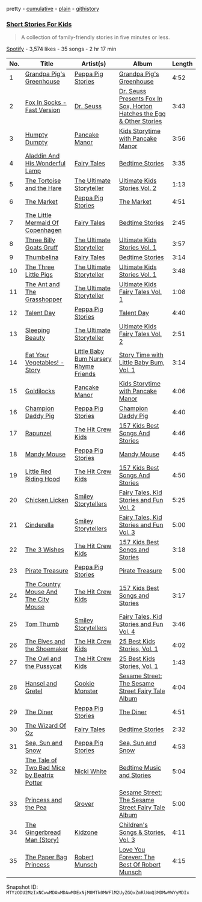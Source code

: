 pretty - [cumulative](/playlists/cumulative/37i9dQZF1DX0XoBNTJR4ti.md) - [plain](/playlists/plain/37i9dQZF1DX0XoBNTJR4ti) - [githistory](https://github.githistory.xyz/mackorone/spotify-playlist-archive/blob/main/playlists/plain/37i9dQZF1DX0XoBNTJR4ti)

### [Short Stories For Kids](https://open.spotify.com/playlist/37i9dQZF1DX0XoBNTJR4ti)

> A collection of family\-friendly stories in five minutes or less.

[Spotify](https://open.spotify.com/user/spotify) - 3,574 likes - 35 songs - 2 hr 17 min

| No. | Title | Artist(s) | Album | Length |
|---|---|---|---|---|
| 1 | [Grandpa Pig's Greenhouse](https://open.spotify.com/track/5dtUmR3YwpQ8OK4pKri9Zg) | [Peppa Pig Stories](https://open.spotify.com/artist/7paD0Gb7ds5SE45UyOhGr8) | [Grandpa Pig's Greenhouse](https://open.spotify.com/album/0INJJ0vLQXZpUclqlbSUgB) | 4:52 |
| 2 | [Fox In Socks \- Fast Version](https://open.spotify.com/track/5ofJLCVuxIwH0dCUDbMBvD) | [Dr\. Seuss](https://open.spotify.com/artist/4mi47OiK1uIz0TygMvYgW2) | [Dr\. Seuss Presents Fox In Sox, Horton Hatches the Egg & Other Stories](https://open.spotify.com/album/60hEQENR7JBkF1G69v0AkT) | 3:43 |
| 3 | [Humpty Dumpty](https://open.spotify.com/track/1YBWnB0xyRVMFwqtd7shN3) | [Pancake Manor](https://open.spotify.com/artist/6bwjTCySXPwecMWvs9ce5C) | [Kids Storytime with Pancake Manor](https://open.spotify.com/album/2jmaIV7Hxl2K7hayGzGRLx) | 3:56 |
| 4 | [Aladdin And His Wonderful Lamp](https://open.spotify.com/track/3m4MxkeYXuRxUMldItsi4S) | [Fairy Tales](https://open.spotify.com/artist/1NyKett1dn0nNoZMNTTShB) | [Bedtime Stories](https://open.spotify.com/album/05XRi68zVYcNjLOkDC7FSl) | 3:35 |
| 5 | [The Tortoise and the Hare](https://open.spotify.com/track/73yeCECLym0lytowUjWvn7) | [The Ultimate Storyteller](https://open.spotify.com/artist/7EUAjyQlDwLUeWAG1JoyG5) | [Ultimate Kids Stories Vol\. 2](https://open.spotify.com/album/3ySFiawXRQ9lOTptuQI4gQ) | 1:13 |
| 6 | [The Market](https://open.spotify.com/track/4G2Qswzk6xldWWX5sGQXId) | [Peppa Pig Stories](https://open.spotify.com/artist/7paD0Gb7ds5SE45UyOhGr8) | [The Market](https://open.spotify.com/album/3B8mE99K2j8RAlYXZw4fMg) | 4:51 |
| 7 | [The Little Mermaid Of Copenhagen](https://open.spotify.com/track/4Kkrxk0hL6nTjvVx1SYiPB) | [Fairy Tales](https://open.spotify.com/artist/1NyKett1dn0nNoZMNTTShB) | [Bedtime Stories](https://open.spotify.com/album/05XRi68zVYcNjLOkDC7FSl) | 2:45 |
| 8 | [Three Billy Goats Gruff](https://open.spotify.com/track/0XEa2Xtzu9ZjWfWbA7TSYH) | [The Ultimate Storyteller](https://open.spotify.com/artist/7EUAjyQlDwLUeWAG1JoyG5) | [Ultimate Kids Stories Vol\. 1](https://open.spotify.com/album/0KXu1z6wfYBXVGdT71GwCJ) | 3:57 |
| 9 | [Thumbelina](https://open.spotify.com/track/3QH4xgr3qH889F0Jo55RXE) | [Fairy Tales](https://open.spotify.com/artist/1NyKett1dn0nNoZMNTTShB) | [Bedtime Stories](https://open.spotify.com/album/05XRi68zVYcNjLOkDC7FSl) | 3:14 |
| 10 | [The Three Little Pigs](https://open.spotify.com/track/0kVGxFrBZRLHoSWtnmSxfR) | [The Ultimate Storyteller](https://open.spotify.com/artist/7EUAjyQlDwLUeWAG1JoyG5) | [Ultimate Kids Stories Vol\. 1](https://open.spotify.com/album/0KXu1z6wfYBXVGdT71GwCJ) | 3:48 |
| 11 | [The Ant and The Grasshopper](https://open.spotify.com/track/4HCE073x3OH0ZIJCmoT2Yu) | [The Ultimate Storyteller](https://open.spotify.com/artist/7EUAjyQlDwLUeWAG1JoyG5) | [Ultimate Kids Fairy Tales Vol\. 1](https://open.spotify.com/album/1YfBuHSOsF1RWfTmL6g5Ky) | 1:08 |
| 12 | [Talent Day](https://open.spotify.com/track/2LLlH12XHOZjv9gFA9ibax) | [Peppa Pig Stories](https://open.spotify.com/artist/7paD0Gb7ds5SE45UyOhGr8) | [Talent Day](https://open.spotify.com/album/0lJqL5GWW0JF9ptafbhBKC) | 4:40 |
| 13 | [Sleeping Beauty](https://open.spotify.com/track/7aqZyEaametOI8ZKTYGhql) | [The Ultimate Storyteller](https://open.spotify.com/artist/7EUAjyQlDwLUeWAG1JoyG5) | [Ultimate Kids Fairy Tales Vol\. 2](https://open.spotify.com/album/2WEOAXPbDiAhGp6eBg7Bem) | 2:51 |
| 14 | [Eat Your Vegetables! \- Story](https://open.spotify.com/track/4DD2o7YxJUTgN2oikRdhL2) | [Little Baby Bum Nursery Rhyme Friends](https://open.spotify.com/artist/0lFDQOEK5OwsyPXb1aWJzY) | [Story Time with Little Baby Bum, Vol\. 1](https://open.spotify.com/album/3e7dcDIRVZFdXHrFR6psl9) | 3:14 |
| 15 | [Goldilocks](https://open.spotify.com/track/2wmO0cO96FvkiqhS3mpewh) | [Pancake Manor](https://open.spotify.com/artist/6bwjTCySXPwecMWvs9ce5C) | [Kids Storytime with Pancake Manor](https://open.spotify.com/album/2jmaIV7Hxl2K7hayGzGRLx) | 4:06 |
| 16 | [Champion Daddy Pig](https://open.spotify.com/track/5iMgLwRqO1EpALBabpQmvp) | [Peppa Pig Stories](https://open.spotify.com/artist/7paD0Gb7ds5SE45UyOhGr8) | [Champion Daddy Pig](https://open.spotify.com/album/4drhK7QL3MvfBRd2WRuvIL) | 4:40 |
| 17 | [Rapunzel](https://open.spotify.com/track/0rOgThYi39qOzEiWL8lCHD) | [The Hit Crew Kids](https://open.spotify.com/artist/25WMrBRksXDi16Zjr23VUN) | [157 Kids Best Songs And Stories](https://open.spotify.com/album/36giPQAFtuqJjEhLEWHD0e) | 4:46 |
| 18 | [Mandy Mouse](https://open.spotify.com/track/3plR4Br6f2QpxnPaQokXzH) | [Peppa Pig Stories](https://open.spotify.com/artist/7paD0Gb7ds5SE45UyOhGr8) | [Mandy Mouse](https://open.spotify.com/album/5WYoSMuqhb4P5IhLoxQN9Z) | 4:45 |
| 19 | [Little Red Riding Hood](https://open.spotify.com/track/1bg1YoDRjBKYyv30pguig8) | [The Hit Crew Kids](https://open.spotify.com/artist/25WMrBRksXDi16Zjr23VUN) | [157 Kids Best Songs And Stories](https://open.spotify.com/album/36giPQAFtuqJjEhLEWHD0e) | 4:50 |
| 20 | [Chicken Licken](https://open.spotify.com/track/6abzjmJziIfTl7UkOcZG8k) | [Smiley Storytellers](https://open.spotify.com/artist/3n9wR7PMuhgv2QgF7tuvTt) | [Fairy Tales, Kid Stories and Fun Vol\. 2](https://open.spotify.com/album/11fiyuFsAYvKBIzv8uSrVB) | 5:25 |
| 21 | [Cinderella](https://open.spotify.com/track/6TUS7KrPsLHyrbHdKQcuK4) | [Smiley Storytellers](https://open.spotify.com/artist/3n9wR7PMuhgv2QgF7tuvTt) | [Fairy Tales, Kid Stories and Fun Vol\. 3](https://open.spotify.com/album/4glSOhrOYAV235TuVlsGkf) | 5:00 |
| 22 | [The 3 Wishes](https://open.spotify.com/track/6stEWRa1Mssvf9qpd4WHOr) | [The Hit Crew Kids](https://open.spotify.com/artist/25WMrBRksXDi16Zjr23VUN) | [157 Kids Best Songs and Stories](https://open.spotify.com/album/7m4LmrH0AirZWWzadQzYuY) | 3:18 |
| 23 | [Pirate Treasure](https://open.spotify.com/track/5HbS4avLoZIYTVcElQmtmE) | [Peppa Pig Stories](https://open.spotify.com/artist/7paD0Gb7ds5SE45UyOhGr8) | [Pirate Treasure](https://open.spotify.com/album/3hfnU4gXOokoXNh9zzesoO) | 5:00 |
| 24 | [The Country Mouse And The City Mouse](https://open.spotify.com/track/3Lq4VY03Ry28qQIV0IT7jN) | [The Hit Crew Kids](https://open.spotify.com/artist/25WMrBRksXDi16Zjr23VUN) | [157 Kids Best Songs and Stories](https://open.spotify.com/album/7m4LmrH0AirZWWzadQzYuY) | 3:17 |
| 25 | [Tom Thumb](https://open.spotify.com/track/47RnUUD5NINEqodaRDaCHj) | [Smiley Storytellers](https://open.spotify.com/artist/3n9wR7PMuhgv2QgF7tuvTt) | [Fairy Tales, Kid Stories and Fun Vol\. 4](https://open.spotify.com/album/4jUVjpL3MQaigupwkFFh16) | 3:46 |
| 26 | [The Elves and the Shoemaker](https://open.spotify.com/track/3RxXRKAHUGVElHojNgdh93) | [The Hit Crew Kids](https://open.spotify.com/artist/25WMrBRksXDi16Zjr23VUN) | [25 Best Kids Stories, Vol\. 1](https://open.spotify.com/album/63O04CjLofFffxZtxuzo5R) | 4:02 |
| 27 | [The Owl and the Pussycat](https://open.spotify.com/track/3u4KqPXfRX1zMNZYUVMvvE) | [The Hit Crew Kids](https://open.spotify.com/artist/25WMrBRksXDi16Zjr23VUN) | [25 Best Kids Stories, Vol\. 1](https://open.spotify.com/album/63O04CjLofFffxZtxuzo5R) | 1:43 |
| 28 | [Hansel and Gretel](https://open.spotify.com/track/6rAAnCV6AP6u6JHJf4UFYW) | [Cookie Monster](https://open.spotify.com/artist/0KUfoAHP20vQHuDhiEAa8r) | [Sesame Street: The Sesame Street Fairy Tale Album](https://open.spotify.com/album/0hqmmMhV62n51CaXNYO7sS) | 4:04 |
| 29 | [The Diner](https://open.spotify.com/track/65pAgzaSTTz9K92UJ0voMM) | [Peppa Pig Stories](https://open.spotify.com/artist/7paD0Gb7ds5SE45UyOhGr8) | [The Diner](https://open.spotify.com/album/5YwKoIQPdAFUHk4HILFEFj) | 4:51 |
| 30 | [The Wizard Of Oz](https://open.spotify.com/track/3yL94mLdFZP6qW8WS3ZhK2) | [Fairy Tales](https://open.spotify.com/artist/1NyKett1dn0nNoZMNTTShB) | [Bedtime Stories](https://open.spotify.com/album/05XRi68zVYcNjLOkDC7FSl) | 2:32 |
| 31 | [Sea, Sun and Snow](https://open.spotify.com/track/1cm49rUMUA8c2LwPFGTCLq) | [Peppa Pig Stories](https://open.spotify.com/artist/7paD0Gb7ds5SE45UyOhGr8) | [Sea, Sun and Snow](https://open.spotify.com/album/6cSUdAlg7z3NGroFa1wnYy) | 4:53 |
| 32 | [The Tale of Two Bad Mice by Beatrix Potter](https://open.spotify.com/track/43yWk7ICZ39NDXa6XD89Jy) | [Nicki White](https://open.spotify.com/artist/4VDyrc6J8Q3hyDX8QFu0BN) | [Bedtime Music and Stories](https://open.spotify.com/album/2J98ZqbfftUsN4bHkABOz4) | 5:04 |
| 33 | [Princess and the Pea](https://open.spotify.com/track/17ALnKIuxnxeiqzLYQScJw) | [Grover](https://open.spotify.com/artist/0BQ8l7C4ooQ9YqqnXsi4Vn) | [Sesame Street: The Sesame Street Fairy Tale Album](https://open.spotify.com/album/0hqmmMhV62n51CaXNYO7sS) | 5:00 |
| 34 | [The Gingerbread Man \(Story\)](https://open.spotify.com/track/4y6kx6DmTICA1ejeGrXmWn) | [Kidzone](https://open.spotify.com/artist/6i1qu6ITcSL2Ss6qr7Nzkn) | [Children's Songs & Stories, Vol\. 3](https://open.spotify.com/album/3wO7waw9AjjdmbeRtbPrSB) | 4:11 |
| 35 | [The Paper Bag Princess](https://open.spotify.com/track/6jV89Vk3lDlpEdSsxSkuT7) | [Robert Munsch](https://open.spotify.com/artist/2Dzn2ANNU5Ft9r3htzo6ZN) | [Love You Forever: The Best Of Robert Munsch](https://open.spotify.com/album/4ognI8DTCx12FeCi09K2ei) | 4:15 |

Snapshot ID: `MTYzODU2MzIxNCwwMDAwMDAwMDExNjM0MTk0MWFlM2UyZGQxZmRlNmQ3MDMwMWYyMDIx`
